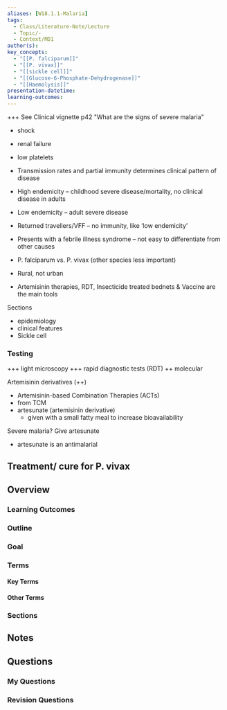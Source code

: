```yaml
---
aliases: [W18.1.1-Malaria]
tags:
  - Class/Literature-Note/Lecture
  - Topic/-
  - Context/MD1
author(s): 
key_concepts:
  - "[[P. falciparum]]"
  - "[[P. vivax]]"
  - "[[sickle cell]]"
  - "[[Glucose-6-Phosphate-Dehydrogenase]]"
  - "[[Haemolysis]]"
presentation-datetime: 
learning-outcomes: 
---
```


+++ See Clinical vignette p42
"What are the signs of severe malaria"
- shock
- renal failure
- low platelets


- Transmission rates and partial immunity determines clinical pattern of disease
- High endemicity – childhood severe disease/mortality, no clinical disease in adults
- Low endemicity – adult severe disease
- Returned travellers/VFF – no immunity, like ‘low endemicity’
- Presents with a febrile illness syndrome – not easy to  differentiate from other causes
- P. falciparum vs. P. vivax (other species less important)
- Rural, not urban
- Artemisinin therapies, RDT, Insecticide treated bednets & Vaccine are the main tools

Sections
- epidemiology
- clinical features
- Sickle cell

### Testing
+++ light microscopy
+++ rapid diagnostic tests (RDT)
++ molecular


Artemisinin derivatives (++)
- Artemisinin-based Combination Therapies (ACTs)
- from TCM
- artesunate (artemisinin derivative)
	- given with a small fatty meal to increase bioavailability 

Severe malaria? Give artesunate
- artesunate is an antimalarial

Treatment/ cure for P. vivax
- 
## Overview
### Learning Outcomes

### Outline

### Goal

### Terms
#### Key Terms

#### Other Terms

### Sections


## Notes


## Questions

### My Questions
### Revision Questions




